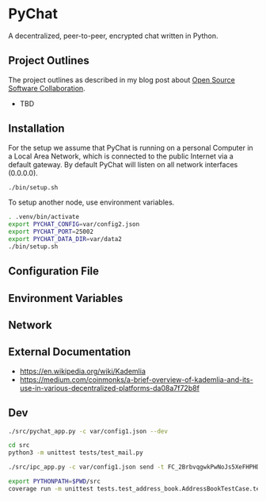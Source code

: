 # PyChat

A decentralized, peer-to-peer, encrypted chat written in Python.

## Project Outlines

The project outlines as described in my blog post about [Open Source Software Collaboration](https://blog.fox21.at/2019/02/21/open-source-software-collaboration.html).

- TBD

## Installation

For the setup we assume that PyChat is running on a personal Computer in a Local Area Network, which is connected to the public Internet via a default gateway. By default PyChat will listen on all network interfaces (0.0.0.0).

```bash
./bin/setup.sh
```

To setup another node, use environment variables.

```bash
. .venv/bin/activate
export PYCHAT_CONFIG=var/config2.json
export PYCHAT_PORT=25002
export PYCHAT_DATA_DIR=var/data2
./bin/setup.sh
```

## Configuration File

## Environment Variables

## Network

## External Documentation

- https://en.wikipedia.org/wiki/Kademlia
- https://medium.com/coinmonks/a-brief-overview-of-kademlia-and-its-use-in-various-decentralized-platforms-da08a7f72b8f

## Dev

```bash
./src/pychat_app.py -c var/config1.json --dev

cd src
python3 -m unittest tests/test_mail.py

./src/ipc_app.py -c var/config1.json send -t FC_2BrbvqgwkPwNoJs5XeFHPHDkDeG5 -s Test1 -m 'Hello World'
```

```bash
export PYTHONPATH=$PWD/src
coverage run -m unittest tests.test_address_book.AddressBookTestCase.test_save_load
```
